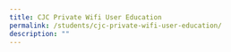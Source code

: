 ```yaml
---
title: CJC Private Wifi User Education
permalink: /students/cjc-private-wifi-user-education/
description: ""
---
```

